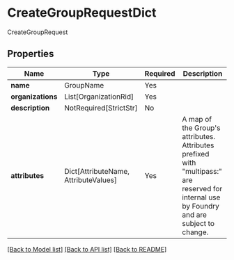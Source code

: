 # CreateGroupRequestDict

CreateGroupRequest

## Properties
| Name | Type | Required | Description |
| ------------ | ------------- | ------------- | ------------- |
**name** | GroupName | Yes |  |
**organizations** | List[OrganizationRid] | Yes |  |
**description** | NotRequired[StrictStr] | No |  |
**attributes** | Dict[AttributeName, AttributeValues] | Yes | A map of the Group's attributes. Attributes prefixed with "multipass:" are reserved for internal use by Foundry and are subject to change. |


[[Back to Model list]](../../README.md#models-v2-link) [[Back to API list]](../../README.md#documentation-for-api-endpoints) [[Back to README]](../../README.md)
